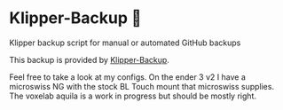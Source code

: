 # Klipper-Backup 💾 
Klipper backup script for manual or automated GitHub backups 

This backup is provided by [Klipper-Backup](https://github.com/Staubgeborener/klipper-backup).

Feel free to take a look at my configs. On the ender 3 v2 I have a microswiss NG with the stock BL Touch mount that microswiss supplies. The voxelab aquila is a work in progress but should be mostly right.
